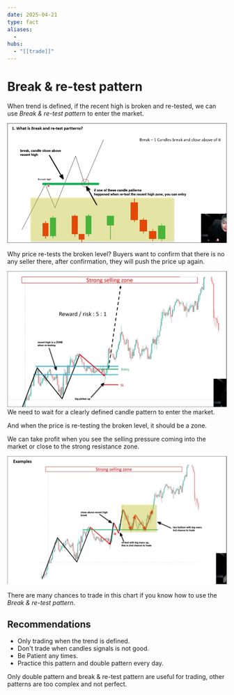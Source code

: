 ```yaml
---
date: 2025-04-21
type: fact
aliases:
  -
hubs:
  - "[[trade]]"
---
```


# Break & re-test pattern

When trend is defined, if the recent high is broken and re-tested, we can use *Break & re-test pattern* to enter the market.

![break-and-retest.png](../assets/imgs/break-and-retest.png)

Why price re-tests the broken level?
Buyers want to confirm that there is no any seller there, after confirmation, they will push the price up again.

![real-example-for-break-retest.png](../assets/imgs/real-example-for-break-retest.png)
We need to wait for a clearly defined candle pattern to enter the market.

And when the price is re-testing the broken level, it should be a zone.

We can take profit when you see the selling pressure coming into the market or close to the strong resistance zone.


![many-chance-to-trade.png](../assets/imgs/many-chance-to-trade.png)

There are many chances to trade in this chart if you know how to use the *Break & re-test pattern*.


## Recommendations

- Only trading when the trend is defined.
- Don't trade when candles signals is not good.
- Be Patient any times.
- Practice this pattern and double pattern every day.

Only double pattern and break & re-test pattern are useful for trading, other patterns are too complex and not perfect.


